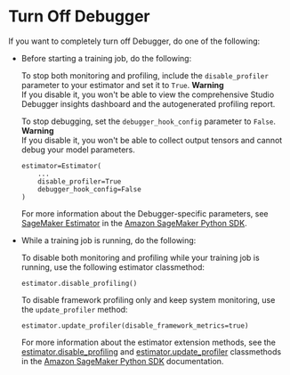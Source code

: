 # Turn Off Debugger<a name="debugger-turn-off"></a>

If you want to completely turn off Debugger, do one of the following:
+ Before starting a training job, do the following:

  To stop both monitoring and profiling, include the `disable_profiler` parameter to your estimator and set it to `True`\.
**Warning**  
If you disable it, you won't be able to view the comprehensive Studio Debugger insights dashboard and the autogenerated profiling report\.

  To stop debugging, set the `debugger_hook_config` parameter to `False`\.
**Warning**  
If you disable it, you won't be able to collect output tensors and cannot debug your model parameters\.

  ```
  estimator=Estimator(
      ...
      disable_profiler=True
      debugger_hook_config=False
  )
  ```

  For more information about the Debugger\-specific parameters, see [SageMaker Estimator](https://sagemaker.readthedocs.io/en/stable/api/training/estimators.html#sagemaker.estimator.Estimator) in the [Amazon SageMaker Python SDK](https://sagemaker.readthedocs.io)\.
+ While a training job is running, do the following:

  To disable both monitoring and profiling while your training job is running, use the following estimator classmethod:

  ```
  estimator.disable_profiling()
  ```

  To disable framework profiling only and keep system monitoring, use the `update_profiler` method:

  ```
  estimator.update_profiler(disable_framework_metrics=true)
  ```

  For more information about the estimator extension methods, see the [estimator\.disable\_profiling](https://sagemaker.readthedocs.io/en/stable/api/training/estimators.html#sagemaker.estimator.Estimator.disable_profiling) and [estimator\.update\_profiler](https://sagemaker.readthedocs.io/en/stable/api/training/estimators.html#sagemaker.estimator.Estimator.update_profiler) classmethods in the [Amazon SageMaker Python SDK](https://sagemaker.readthedocs.io) documentation\.